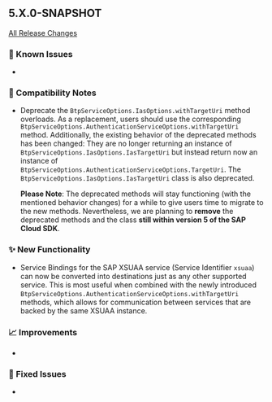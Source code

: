 ## 5.X.0-SNAPSHOT

[All Release Changes](https://github.com/SAP/cloud-sdk-java/releases)

### 🚧 Known Issues

- 

### 🔧 Compatibility Notes

- Deprecate the `BtpServiceOptions.IasOptions.withTargetUri` method overloads.
  As a replacement, users should use the corresponding `BtpServiceOptions.AuthenticationServiceOptions.withTargetUri` method.
  Additionally, the existing behavior of the deprecated methods has been changed:
  They are no longer returning an instance of `BtpServiceOptions.IasOptions.IasTargetUri` but instead return now an instance of `BtpServiceOptions.AuthenticationServiceOptions.TargetUri`.
  The `BtpServiceOptions.IasOptions.IasTargetUri` class is also deprecated.

  **Please Note**: 
  The deprecated methods will stay functioning (with the mentioned behavior changes) for a while to give users time to migrate to the new methods.
  Nevertheless, we are planning to **remove** the deprecated methods and the class **still within version 5 of the SAP Cloud SDK**.

### ✨ New Functionality

- Service Bindings for the SAP XSUAA service (Service Identifier `xsuaa`) can now be converted into destinations just as any other supported service.
  This is most useful when combined with the newly introduced `BtpServiceOptions.AuthenticationServiceOptions.withTargetUri` methods, which allows for communication between services that are backed by the same XSUAA instance.

### 📈 Improvements

- 

### 🐛 Fixed Issues

- 
